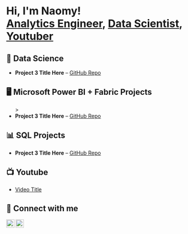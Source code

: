 <h1>Hi, I'm Naomy! <br/>
  <a href="https://github.com/NaomyChemungor/">Analytics Engineer</a>,
  <a href ="https://www.linkedin.com/in/naomy-chemungor/")>Data Scientist</a>,
  <a href="https://github.com/NaomyChemungor">Youtuber</a>
</h1>

<!-- DATA SCIENCE PROJECTS -->
<h2>🧠 Data Science</h2>
<ul>

  <li><b>Project 3 Title Here</b> – <a href="https://github.com/NaomyChemungor/Project3">GitHub Repo</a></li>
</ul>



<!-- PLATFORM-SPECIFIC PROJECTS -->
<h2>🖥️ Microsoft Power BI + Fabric Projects</h2>
<ul>
>
  <li><b>Project 3 Title Here</b> – <a href="https://github.com/NaomyChemungor/Project3">GitHub Repo</a></li>
</ul>

<!-- ANALYTICS ENGINEERING PROJECTS -->
<h2>📊 SQL Projects</h2>
<ul>
  <li><b>Project 3 Title Here</b> – <a href="https://github.com/NaomyChemungor/Project3">GitHub Repo</a></li>
</ul>
<!-- POPULAR CONTENT -->
<h2>📺 Youtube</h2>
<ul>
  <li><a href="https://your-link.com">Video Title</a></li>
</ul>

<!-- CONNECT WITH ME -->
<h2>🤳 Connect with me</h2>
<p>
  <a href="https://www.linkedin.com/in/naomychemungor/">
    <img align="left" alt="NaomyChemungor | LinkedIn" width="22px" src="https://cdn.jsdelivr.net/npm/simple-icons@v3/icons/linkedin.svg" />
  </a>
  <a href="https://github.com/NaomyChemungor">
    <img align="left" alt="NaomyChemungor | GitHub" width="22px" src="https://cdn.jsdelivr.net/npm/simple-icons@v3/icons/github.svg" />
  </a>
</p>
